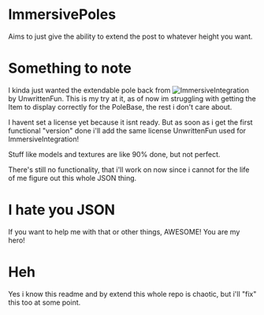 # ImmersivePoles

Aims to just give the ability to extend the post to whatever height you want.

# Something to note
I kinda just wanted the extendable pole back from ![ImmersiveIntegration](https://github.com/UnwrittenFun/ImmersiveIntegration) by UnwrittenFun.
This is my try at it, as of now im struggling with getting the Item to display correctly for the PoleBase, the rest i don't care about.

I havent set a license yet because it isnt ready. But as soon as i get the first functional "version" done i'll add the same license UnwrittenFun used for ImmersiveIntegration!

Stuff like models and textures are like 90% done, but not perfect.

There's still no functionality, that i'll work on now since i cannot for the life of me figure out this whole JSON thing.

# I hate you JSON
If you want to help me with that or other things, AWESOME! You are my hero!

# Heh
Yes i know this readme and by extend this whole repo is chaotic, but i'll "fix" this too at some point.
